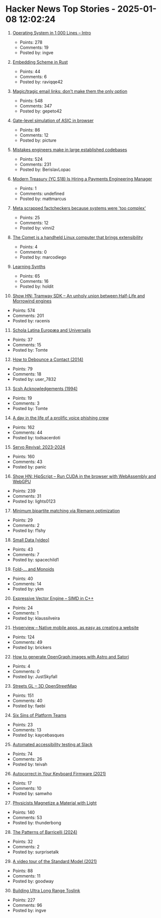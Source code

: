 # Hacker News Top Stories - 2025-01-08 12:02:24

1. [Operating System in 1,000 Lines – Intro](https://operating-system-in-1000-lines.vercel.app/en)
   - Points: 278
   - Comments: 19
   - Posted by: ingve

2. [Embedding Scheme in Rust](https://raviqqe.com/doc/posts/stak/embedding-scheme-in-rust/)
   - Points: 44
   - Comments: 6
   - Posted by: raviqqe42

3. [Magic/tragic email links: don't make them the only option](https://recyclebin.zip/posts/annoyinglinks/)
   - Points: 548
   - Comments: 347
   - Posted by: gepeto42

4. [Gate-level simulation of ASIC in browser](https://znah.net/tt09/)
   - Points: 86
   - Comments: 12
   - Posted by: picture

5. [Mistakes engineers make in large established codebases](https://www.seangoedecke.com/large-established-codebases/)
   - Points: 524
   - Comments: 231
   - Posted by: BerislavLopac

6. [Modern Treasury (YC S18) Is Hiring a Payments Engineering Manager](https://jobs.ashbyhq.com/moderntreasury/3bf0ac98-f9c4-47a0-b883-252db467fb6e?utm_source=yYPEbOqnBd)
   - Points: 1
   - Comments: undefined
   - Posted by: mattmarcus

7. [Meta scrapped factcheckers because systems were 'too complex'](https://www.theguardian.com/technology/2025/jan/08/meta-scrapped-factcheckers-because-systems-were-too-complex)
   - Points: 25
   - Comments: 12
   - Posted by: vinni2

8. [The Comet is a handheld Linux computer that brings extensibility](https://mecha.so/comet)
   - Points: 4
   - Comments: 0
   - Posted by: marcodiego

9. [Learning Synths](https://learningsynths.ableton.com)
   - Points: 65
   - Comments: 16
   - Posted by: holdit

10. [Show HN: Tramway SDK – An unholy union between Half-Life and Morrowind engines](https://racenis.github.io/tram-sdk/why.html)
   - Points: 574
   - Comments: 201
   - Posted by: racenis

11. [Schola Latina Europæa and Universalis](http://avitus.alcuinus.net/schola_latina/soni_en.php)
   - Points: 37
   - Comments: 15
   - Posted by: Tomte

12. [How to Debounce a Contact (2014)](https://www.ganssle.com/debouncing.htm)
   - Points: 79
   - Comments: 18
   - Posted by: user_7832

13. [Scsh Acknowledgements (1994)](https://scsh.net/docu/html/man.html)
   - Points: 19
   - Comments: 3
   - Posted by: Tomte

14. [A day in the life of a prolific voice phishing crew](https://krebsonsecurity.com/2025/01/a-day-in-the-life-of-a-prolific-voice-phishing-crew/)
   - Points: 162
   - Comments: 44
   - Posted by: todsacerdoti

15. [Servo Revival: 2023-2024](https://blogs.igalia.com/mrego/servo-revival-2023-2024/)
   - Points: 160
   - Comments: 43
   - Posted by: panic

16. [Show HN: HipScript – Run CUDA in the browser with WebAssembly and WebGPU](https://hipscript.lights0123.com/)
   - Points: 239
   - Comments: 31
   - Posted by: lights0123

17. [Minimum bipartite matching via Riemann optimization](https://ocramz.github.io/posts/2023-12-21-assignment-riemann-opt.html)
   - Points: 29
   - Comments: 2
   - Posted by: f1shy

18. [Small Data [video]](https://www.youtube.com/watch?v=eDr6_cMtfdA)
   - Points: 43
   - Comments: 7
   - Posted by: spacechild1

19. [Fold-... and Monoids](http://funcall.blogspot.com/2025/01/fold-and-monoids.html)
   - Points: 40
   - Comments: 14
   - Posted by: ykm

20. [Expressive Vector Engine – SIMD in C++](https://github.com/jfalcou/eve)
   - Points: 24
   - Comments: 1
   - Posted by: klaussilveira

21. [Hyperview – Native mobile apps, as easy as creating a website](https://hyperview.org/)
   - Points: 124
   - Comments: 49
   - Posted by: brickers

22. [How to generate OpenGraph images with Astro and Satori](https://skyfall.dev/posts/astro-og-with-satori)
   - Points: 4
   - Comments: 0
   - Posted by: JustSkyfall

23. [Streets GL – 3D OpenStreetMap](https://streets.gl/#47.35245,8.50958,21.25,42.00,459.10)
   - Points: 151
   - Comments: 40
   - Posted by: faebi

24. [Six Sins of Platform Teams](https://serce.me/posts/2025-01-07-six-sins-of-platform-teams)
   - Points: 23
   - Comments: 13
   - Posted by: kaycebasques

25. [Automated accessibility testing at Slack](https://slack.engineering/automated-accessibility-testing-at-slack/)
   - Points: 74
   - Comments: 26
   - Posted by: teivah

26. [Autocorrect in Your Keyboard Firmware (2021)](https://getreuer.info/posts/keyboards/autocorrection/index.html)
   - Points: 17
   - Comments: 10
   - Posted by: samwho

27. [Physicists Magnetize a Material with Light](https://news.mit.edu/2024/physicists-magnetize-material-using-light-1218)
   - Points: 140
   - Comments: 53
   - Posted by: thunderbong

28. [The Patterns of Barricelli (2024)](https://akkartik.name/post/2024-08-30-devlog)
   - Points: 32
   - Comments: 2
   - Posted by: surprisetalk

29. [A video tour of the Standard Model (2021)](https://www.quantamagazine.org/a-video-tour-of-the-standard-model-20210716/)
   - Points: 88
   - Comments: 11
   - Posted by: goodway

30. [Building Ultra Long Range Toslink](https://blog.benjojo.co.uk/post/sfp-experiment-ultra-long-range-toslink)
   - Points: 227
   - Comments: 96
   - Posted by: ingve


